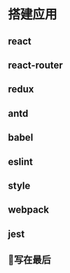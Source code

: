 # 搭建应用

## react

## react-router

## redux

## antd

## babel

## eslint

## style

## webpack

## jest

## 写在最后

